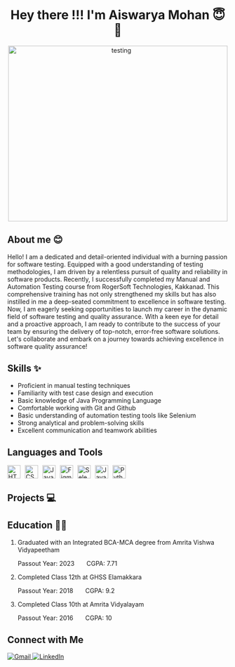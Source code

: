 <h1 align="center"> Hey there !!! I'm Aiswarya Mohan 😇👋</h1>
<p align="center">
  <img src="https://fixingblog.com/wp-content/uploads/2021/06/AdobeStock_257701717-scaled.jpeg" alt="testing" width="500" height="400"/>
</p>
<h2>About me 😊</h2>
<p>Hello! I am a dedicated and detail-oriented individual with a burning passion for software testing. Equipped with a good understanding of testing methodologies, I am driven by a relentless pursuit of quality and reliability in software products.
Recently, I successfully completed my Manual and Automation Testing course from RogerSoft Technologies, Kakkanad. This comprehensive training has not only strengthened my skills but has also instilled in me a deep-seated commitment to excellence in software testing.
Now, I am eagerly seeking opportunities to launch my career in the dynamic field of software testing and quality assurance. With a keen eye for detail and a proactive approach, I am ready to contribute to the success of your team by ensuring the delivery of top-notch, error-free software solutions.
Let's collaborate and embark on a journey towards achieving excellence in software quality assurance!</p>

<h2>Skills ✨</h2>
<ul>
<li>Proficient in manual testing techniques</li>
<li>Familiarity with test case design and execution</li>
<li>Basic knowledge of Java Programming Language </li>
<li>Comfortable working with Git and Github</li>
<li>Basic understanding of automation testing tools like Selenium</li>
<li>Strong analytical and problem-solving skills</li>
<li>Excellent communication and teamwork abilities</li>
</ul>

<h2>Languages and Tools</h2>
<div>
  <img src="https://img.icons8.com/color/48/000000/html-5.png" alt="HTML5" width="30" height="30" style="float: left; margin-right: 10px;">
  <img src="https://img.icons8.com/color/48/000000/css3.png" alt="CSS3" width="30" height="30" style="float: left; margin-right: 10px;">
  <img src="https://img.icons8.com/color/48/000000/java-coffee-cup-logo.png" alt="Java" width="30" height="30" style="float: left; margin-right: 10px;">
  <img src="https://img.icons8.com/windows/32/000000/figma.png" alt="Figma" width="30" height="30" style="float: left; margin-right: 10px;">
  <img src="https://img.icons8.com/color/48/000000/selenium-test-automation.png" alt="Selenium" width="30" height="30" style="float: left; margin-right: 10px;">
  <img src="https://img.icons8.com/color/48/000000/javascript.png" alt="JavaScript" width="30" height="30" style="float: left; margin-right: 10px;">
  <img src="https://img.icons8.com/color/48/000000/python.png" alt="Python" width="30" height="30" style="float: left; margin-right: 10px;">
  <div style="clear: both;"></div>
</div>
  
<h2>Projects 💻</h2>
<h2>Education 👩‍🎓</h2>
<ol>
  <div>
     <li>Graduated with an Integrated BCA-MCA degree from Amrita Vishwa Vidyapeetham</li>
     <p>Passout Year: 2023     &nbsp;  &nbsp;  &nbsp;  CGPA: 7.71</p>     
  </div>
 <div>
     <li>Completed Class 12th at GHSS Elamakkara</li>
     <p>Passout Year: 2018 &nbsp;  &nbsp;  &nbsp; CGPA: 9.2</p>
  </div>
  <div>
     <li>Completed Class 10th at Amrita Vidyalayam</li>
     <p>Passout Year: 2016    &nbsp;  &nbsp;  &nbsp; CGPA: 10</p>
  </div>  
</ol>

<div>
  <h2>Connect with Me</h2>
<a href="mailto:aiswarya2000mohan@gmail.com">
  <img src="https://img.shields.io/badge/-Gmail-red?style=for-the-badge&logo=gmail&logoColor=white" alt="Gmail">
</a>
<a href="https://www.linkedin.com/in/aiswarya-mohan-950948221/">
  <img src="https://img.shields.io/badge/-LinkedIn-blue?style=for-the-badge&logo=linkedin&logoColor=white" alt="LinkedIn">
</a>
</div>
